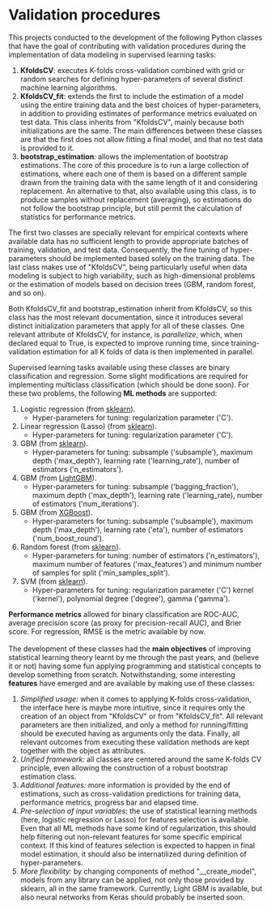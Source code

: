 # Validation procedures

This projects conducted to the development of the following Python classes that have the goal of contributing with validation procedures during the implementation of data modeling in supervised learning tasks:
1. **KfoldsCV**: executes K-folds cross-validation combined with grid or random searches for defining hyper-parameters of several distinct machine learning algorithms.
2. **KfoldsCV_fit**: extends the first to include the estimation of a model using the entire training data and the best choices of hyper-parameters, in addition to providing estimates of performance metrics evaluated on test data. This class inherits from "KfoldsCV", mainly because both initializations are the same. The main differences between these classes are that the first does not allow fitting a final model, and that no test data is provided to it.
3. **bootstrap_estimation**: allows the implementation of bootstrap estimations. The core of this procedure is to run a large collection of estimations, where each one of them is based on a different sample drawn from the training data with the same length of it and considering replacement. An alternative to that, also available using this class, is to produce samples without replacement (averaging), so estimations do not follow the bootstrap principle, but still permit the calculation of statistics for performance metrics.

The first two classes are specially relevant for empirical contexts where available data has no sufficient length to provide appropriate batches of training, validation, and test data. Consequently, the fine tuning of hyper-parameters should be implemented based solely on the training data. The last class makes use of "KfoldsCV", being particularly useful when data modeling is subject to high variability, such as high-dimensional problems or the estimation of models based on decision trees (GBM, random forest, and so on).

Both KfoldsCV_fit and bootstrap_estimation inherit from KfoldsCV, so this class has the most relevant documentation, since it introduces several distinct initialization parameters that apply for all of these classes. One relevant attribute of KfoldsCV, for instance, is *parallelize*, which, when declared equal to True, is expected to improve running time, since training-validation estimation for all K folds of data is then implemented in parallel.

Supervised learning tasks available using these classes are binary classification and regression. Some slight modifications are
required for implementing multiclass classification (which should be done soon). For these two problems, the following **ML methods**
are supported:
1. Logistic regression (from [sklearn](https://scikit-learn.org/stable/modules/generated/sklearn.linear_model.LogisticRegression.html)).
    * Hyper-parameters for tuning: regularization parameter ('C').
2. Linear regression (Lasso) (from [sklearn](https://scikit-learn.org/stable/modules/generated/sklearn.linear_model.Lasso.html)).
    * Hyper-parameters for tuning: regularization parameter ('C').
3. GBM (from [sklearn](https://scikit-learn.org/stable/modules/generated/sklearn.ensemble.GradientBoostingClassifier.html)).
    * Hyper-parameters for tuning: subsample ('subsample'), maximum depth ('max_depth'), learning rate ('learning_rate'), number of estimators ('n_estimators').
4. GBM (from [LightGBM](https://lightgbm.readthedocs.io/en/latest/Parameters.html)).
    * Hyper-parameters for tuning: subsample ('bagging_fraction'), maximum depth ('max_depth'), learning rate ('learning_rate), number of estimators ('num_iterations').
5. GBM (from [XGBoost](https://xgboost.readthedocs.io/en/latest/parameter.html#xgboost-parameters)).
    * Hyper-parameters for tuning: subsample ('subsample'), maximum depth ('max_depth'), learning rate ('eta'), number of estimators ('num_boost_round').
6. Random forest (from [sklearn](https://scikit-learn.org/stable/modules/generated/sklearn.ensemble.RandomForestClassifier.html)).
    * Hyper-parameters for tuning: number of estimators ('n_estimators'), maximum number of features ('max_features') and minimum
    number of samples for split ('min_samples_split').
7. SVM (from [sklearn](https://scikit-learn.org/stable/modules/generated/sklearn.svm.SVC.html)).
    * Hyper-parameters for tuning: regularization parameter ('C') kernel ('kernel'), polynomial degree ('degree'), gamma ('gamma').

**Performance metrics** allowed for binary classification are ROC-AUC, average precision score (as proxy for precision-recall AUC), and Brier score. For regression, RMSE is the metric available by now.
<br>
<br>
The development of these classes had the **main objectives** of improving statistical learning theory learnt by me through the past years, and (believe it or not) having some fun applying programming and statistical concepts to develop something from scratch. Notwithstanding, some interesting **features** have emerged and are available by making use of these classes:
1. *Simplified usage:* when it comes to applying K-folds cross-validation, the interface here is maybe more intuitive, since it requires only the creation of an object from "KfoldsCV" or from "KfoldsCV_fit". All relevant parameters are then initialized, and only a method for running/fitting should be executed having as arguments only the data. Finally, all relevant outcomes from executing these validation methods are kept together with the object as attributes.
2. *Unified framework:* all classes are centered around the same K-folds CV principle, even allowing the construction of a robust bootstrap estimation class.
3. *Additional features:* more information is provided by the end of estimations, such as cross-validation predictions for training data, performance metrics, progress bar and elapsed time.
4. *Pre-selection of input variables:* the use of statistical learning methods (here, logistic regression or Lasso) for features selection is available. Even that all ML methods have some kind of regularization, this should help filtering out non-relevant features for some specific empirical context. If this kind of features selection is expected to happen in final model estimation, it should also be internatilized during definition of hyper-parameters.
5. *More flexibility:* by changing components of method "\__create_model", models from any library can be applied, not only those provided by sklearn, all in the same framework. Currently, Light GBM is available, but also neural networks from Keras should probably be inserted soon.
